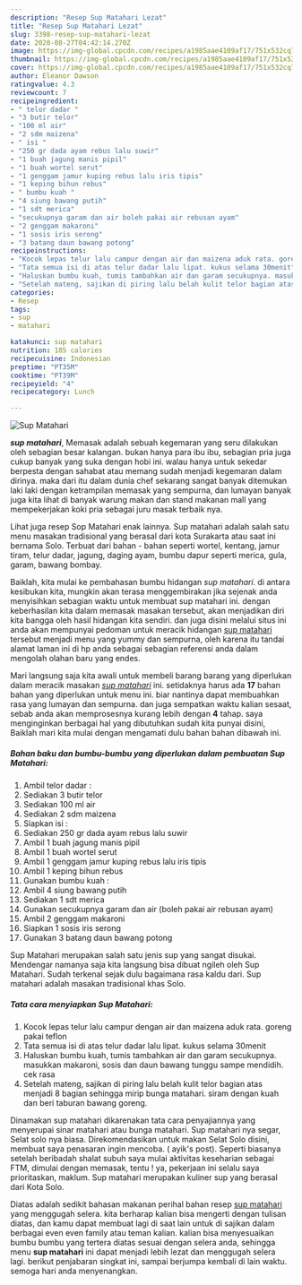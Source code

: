 ```yaml
---
description: "Resep Sup Matahari Lezat"
title: "Resep Sup Matahari Lezat"
slug: 3398-resep-sup-matahari-lezat
date: 2020-08-27T04:42:14.270Z
image: https://img-global.cpcdn.com/recipes/a1985aae4109af17/751x532cq70/sup-matahari-foto-resep-utama.jpg
thumbnail: https://img-global.cpcdn.com/recipes/a1985aae4109af17/751x532cq70/sup-matahari-foto-resep-utama.jpg
cover: https://img-global.cpcdn.com/recipes/a1985aae4109af17/751x532cq70/sup-matahari-foto-resep-utama.jpg
author: Eleanor Dawson
ratingvalue: 4.3
reviewcount: 7
recipeingredient:
- " telor dadar "
- "3 butir telor"
- "100 ml air"
- "2 sdm maizena"
- " isi "
- "250 gr dada ayam rebus lalu suwir"
- "1 buah jagung manis pipil"
- "1 buah wortel serut"
- "1 genggam jamur kuping rebus lalu iris tipis"
- "1 keping bihun rebus"
- " bumbu kuah "
- "4 siung bawang putih"
- "1 sdt merica"
- "secukupnya garam dan air boleh pakai air rebusan ayam"
- "2 genggam makaroni"
- "1 sosis iris serong"
- "3 batang daun bawang potong"
recipeinstructions:
- "Kocok lepas telur lalu campur dengan air dan maizena aduk rata. goreng pakai teflon"
- "Tata semua isi di atas telur dadar lalu lipat. kukus selama 30menit"
- "Haluskan bumbu kuah, tumis tambahkan air dan garam secukupnya. masukkan makaroni, sosis dan daun bawang tunggu sampe mendidih. cek rasa"
- "Setelah mateng, sajikan di piring lalu belah kulit telor bagian atas menjadi 8 bagian sehingga mirip bunga matahari. siram dengan kuah dan beri taburan bawang goreng."
categories:
- Resep
tags:
- sup
- matahari

katakunci: sup matahari 
nutrition: 185 calories
recipecuisine: Indonesian
preptime: "PT35M"
cooktime: "PT39M"
recipeyield: "4"
recipecategory: Lunch

---
```



![Sup Matahari](https://img-global.cpcdn.com/recipes/a1985aae4109af17/751x532cq70/sup-matahari-foto-resep-utama.jpg)

<b><i>sup matahari</i></b>, Memasak adalah sebuah kegemaran yang seru dilakukan oleh sebagian besar kalangan. bukan hanya para ibu ibu, sebagian pria juga cukup banyak yang suka dengan hobi ini. walau hanya untuk sekedar berpesta dengan sahabat atau memang sudah menjadi kegemaran dalam dirinya. maka dari itu dalam dunia chef sekarang sangat banyak ditemukan laki laki dengan ketrampilan memasak yang sempurna, dan lumayan banyak juga kita lihat di banyak warung makan dan stand makanan mall yang mempekerjakan koki pria sebagai juru masak terbaik nya.

Lihat juga resep Sop Matahari enak lainnya. Sup matahari adalah salah satu menu masakan tradisional yang berasal dari kota Surakarta atau saat ini bernama Solo. Terbuat dari bahan - bahan seperti wortel, kentang, jamur tiram, telur dadar, jagung, daging ayam, bumbu dapur seperti merica, gula, garam, bawang bombay.

Baiklah, kita mulai ke pembahasan bumbu hidangan <i>sup matahari</i>. di antara kesibukan kita, mungkin akan terasa menggembirakan jika sejenak anda menyisihkan sebagian waktu untuk membuat sup matahari ini. dengan keberhasilan kita dalam memasak masakan tersebut, akan menjadikan diri kita bangga oleh hasil hidangan kita sendiri. dan juga disini melalui situs ini anda akan mempunyai pedoman untuk meracik hidangan <u>sup matahari</u> tersebut menjadi menu yang yummy dan sempurna, oleh karena itu tandai alamat laman ini di hp anda sebagai sebagian referensi anda dalam mengolah olahan baru yang endes.


Mari langsung saja kita awali untuk membeli barang barang yang diperlukan dalam meracik masakan <u><i>sup matahari</i></u> ini. setidaknya harus ada <b>17</b> bahan bahan yang diperlukan untuk menu ini. biar nantinya dapat membuahkan rasa yang lumayan dan sempurna. dan juga sempatkan waktu kalian sesaat, sebab anda akan memprosesnya kurang lebih dengan <b>4</b> tahap. saya menginginkan berbagai hal yang dibutuhkan sudah kita punyai disini, Baiklah mari kita mulai dengan mengamati dulu bahan bahan dibawah ini.

<!--inarticleads1-->

##### Bahan baku dan bumbu-bumbu yang diperlukan dalam pembuatan Sup Matahari:

1. Ambil  telor dadar :
1. Sediakan 3 butir telor
1. Sediakan 100 ml air
1. Sediakan 2 sdm maizena
1. Siapkan  isi :
1. Sediakan 250 gr dada ayam rebus lalu suwir
1. Ambil 1 buah jagung manis pipil
1. Ambil 1 buah wortel serut
1. Ambil 1 genggam jamur kuping rebus lalu iris tipis
1. Ambil 1 keping bihun rebus
1. Gunakan  bumbu kuah :
1. Ambil 4 siung bawang putih
1. Sediakan 1 sdt merica
1. Gunakan secukupnya garam dan air (boleh pakai air rebusan ayam)
1. Ambil 2 genggam makaroni
1. Siapkan 1 sosis iris serong
1. Gunakan 3 batang daun bawang potong


Sup Matahari merupakan salah satu jenis sup yang sangat disukai. Mendengar namanya saja kita langsung bisa dibuat ngileh oleh Sup Matahari. Sudah terkenal sejak dulu bagaimana rasa kaldu dari. Sup matahari adalah masakan tradisional khas Solo. 

<!--inarticleads2-->

##### Tata cara menyiapkan Sup Matahari:

1. Kocok lepas telur lalu campur dengan air dan maizena aduk rata. goreng pakai teflon
1. Tata semua isi di atas telur dadar lalu lipat. kukus selama 30menit
1. Haluskan bumbu kuah, tumis tambahkan air dan garam secukupnya. masukkan makaroni, sosis dan daun bawang tunggu sampe mendidih. cek rasa
1. Setelah mateng, sajikan di piring lalu belah kulit telor bagian atas menjadi 8 bagian sehingga mirip bunga matahari. siram dengan kuah dan beri taburan bawang goreng.


Dinamakan sup matahari dikarenakan tata cara penyajiannya yang menyerupai sinar matahari atau bunga matahari. Sup matahari nya segar, Selat solo nya biasa. Direkomendasikan untuk makan Selat Solo disini, membuat saya penasaran ingin mencoba. ( ayik&#39;s post). Seperti biasanya setelah beribadah shalat subuh saya mulai aktivitas keseharian sebagai FTM, dimulai dengan memasak, tentu ! ya, pekerjaan ini selalu saya prioritaskan, maklum. Sup matahari merupakan kuliner sup yang berasal dari Kota Solo. 

Diatas adalah sedikit bahasan makanan perihal bahan resep <u>sup matahari</u> yang menggugah selera. kita berharap kalian bisa mengerti dengan tulisan diatas, dan kamu dapat membuat lagi di saat lain untuk di sajikan dalam berbagai even even family atau teman kalian. kalian bisa menyesuaikan bumbu bumbu yang tertera diatas sesuai dengan selera anda, sehingga menu <b>sup matahari</b> ini dapat menjadi lebih lezat dan menggugah selera lagi. berikut penjabaran singkat ini, sampai berjumpa kembali di lain waktu. semoga hari anda menyenangkan.
